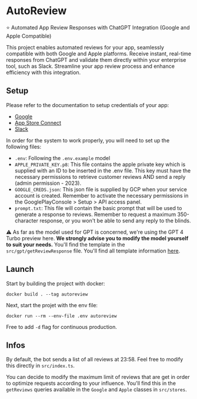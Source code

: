 # AutoReview
⭐️ Automated App Review Responses with ChatGPT Integration (Google and Apple Compatible)

This project enables automated reviews for your app, seamlessly compatible with both Google and Apple platforms. Receive instant, real-time responses from ChatGPT and validate them directly within your enterprise tool, such as Slack. Streamline your app review process and enhance efficiency with this integration.

## Setup

Please refer to the documentation to setup credentials of your app:
- [Google](https://developers.google.com/android-publisher/getting_started?hl=fr#configure)
- [App Store Connect](https://developer.apple.com/documentation/appstoreconnectapi/generating_tokens_for_api_requests)
- [Slack](https://slack.dev/bolt-js/tutorial/getting-started)

In order for the system to work properly, you will need to set up the following files:
- `.env`: Following the `.env.example` model
- `APPLE_PRIVATE_KEY.p8`: This file contains the apple private key which is supplied with an ID to be inserted in the .env file. This key must have the necessary permissions to retrieve customer reviews AND send a reply (admin permission - 2023).
- `GOOGLE_CREDS.json`: This json file is supplied by GCP when your service account is created. Remember to activate the necessary permissions in the GooglePlayConsole > Setup > API access panel.
- `prompt.txt`: This file will contain the basic prompt that will be used to generate a response to reviews. Remember to request a maximum 350-character response, or you won't be able to send any reply to the blinds.

⚠️ As far as the model used for GPT is concerned, we're using the GPT 4 Turbo preview here. **We strongly advise you to modify the model yourself to suit your needs.**
You'll find the template in the `src/gpt/getReviewResponse` file.
You'll find all template information [here](https://platform.openai.com/docs/models).

## Launch
Start by building the project with docker:
```
docker build . --tag autoreview
```

Next, start the projet with the env file:
```
docker run --rm --env-file .env autoreview
```
Free to add `-d` flag for continuous production.

## Infos
By default, the bot sends a list of all reviews at 23:58. Feel free to modify this directly in `src/index.ts`.

You can decide to modify the maximum limit of reviews that are get in order to optimize requests according to your influence.
You'll find this in the `getReviews` queries available in the `Google` and `Apple` classes in `src/stores`. 